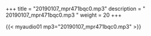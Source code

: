 +++
title = "20190107_mpr471bqc0.mp3"
description = " 20190107_mpr471bqc0.mp3 "
weight = 20
+++

{{< myaudio01 mp3="20190107_mpr471bqc0.mp3" >}}

